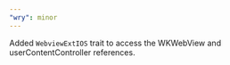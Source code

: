 ```yaml
---
"wry": minor
---
```


Added `WebviewExtIOS` trait to access the WKWebView and userContentController references.

